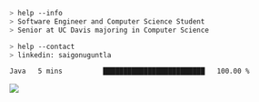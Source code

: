 ```bash
> help --info
> Software Engineer and Computer Science Student
> Senior at UC Davis majoring in Computer Science
```

```bash
> help --contact
> linkedin: saigonuguntla
```

<!--START_SECTION:waka-->

```txt
Java   5 mins          █████████████████████████   100.00 %
```

<!--END_SECTION:waka-->

![](https://komarev.com/ghpvc/?username=saigonu&color=6A8AFF)
